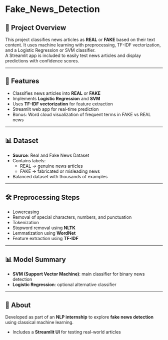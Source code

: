 # Fake_News_Detection

## 📁 Project Overview
This project classifies news articles as **REAL** or **FAKE** based on their text content. It uses machine learning with preprocessing, TF-IDF vectorization, and a Logistic Regression or SVM classifier.  
A Streamlit app is included to easily test news articles and display predictions with confidence scores.

---

## 🚀 Features
- Classifies news articles into **REAL** or **FAKE**  
- Implements **Logistic Regression** and **SVM** 
- Uses **TF-IDF vectorization** for feature extraction  
- Streamlit web app for real-time prediction  
- Bonus: Word cloud visualization of frequent terms in FAKE vs REAL news  

---

## 📊 Dataset
- **Source**: Real and Fake News Dataset
- Contains labels:  
  - REAL → genuine news articles  
  - FAKE → fabricated or misleading news  
- Balanced dataset with thousands of examples

---

## 🛠️ Preprocessing Steps
- Lowercasing  
- Removal of special characters, numbers, and punctuation  
- Tokenization  
- Stopword removal using **NLTK**  
- Lemmatization using **WordNet**  
- Feature extraction using **TF-IDF**    

---

## 📊 Model Summary
- **SVM (Support Vector Machine)**: main classifier for binary news detection  
- **Logistic Regression**: optional alternative classifier  

---

## 📌 About
Developed as part of an **NLP internship** to explore **fake news detection** using classical machine learning.  
- Includes a **Streamlit UI** for testing real-world articles
